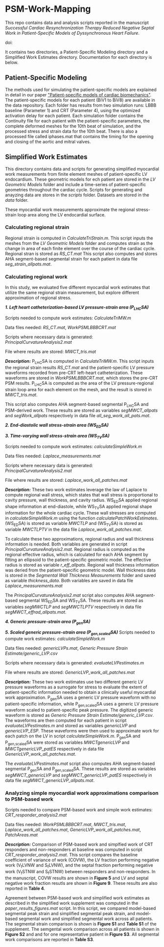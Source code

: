 # PSM-Work-Mapping
This repo contains data and analysis scripts reported in the manuscript *Successful Cardiac Resynchronization Therapy Reduced Negative Septal Work in Patient-Specific Models of Dyssynchronous Heart Failure*.  

doi: 

It contains two directories, a Patient-Specific Modeling directory and a Simplified Work Estimates directory. Documentation for each directory is below.


## Patient-Specific Modeling
The methods used for simulating the patient-specific models are explained in detail in our paper ["Patient-specific models of cardiac biomechanics"](https://www.sciencedirect.com/science/article/abs/pii/S0021999112005463). The patient-specific models for each patient (BiV1 to BiV8) are available in the data repository. Each folder has results from two simulation runs: LBBB baseline (Parameter 1) and CRT (Parameter 4), using the optimized activation delay for each patient. Each simulation folder contains the Continuity file for each patient with the patient-specific parameters, the complete deformed meshes for the 10th beat of simulation, and the processed stress and strain data for the 10th beat. There is also a processed file called iphases.mat that contains the timing for the opening and closing of the aortic and mitral valves.


## Simplified Work Estimates
This directory contains data and scripts for generating simplified myocardial work measurements from finite element meshes of patient-specific LV endocardium. These geometric models for ech patient are stored in the *LV Geometric Models* folder and include a time-series of patient-specific geometries throughout the cardiac cycle. Scripts for generating and anayzing data are stores in the *scripts* folder. Datasets are stored in the *data* folder.  

These myocardial work measurements approximate the regional stress-strain loop area along the LV endocardial surface.

### Calculating regional strain
Regional strain is computed in *CalculateTriStrain.m*. This script inputs the meshes from the *LV Geometric Models* folder and computes strain as the change in area of each finite element over the course of the cardiac cycle. Regional stran is stored as *RS_CT.mat* This script also computes and stores AHA segment-based segmental strain for each patient in data file *seg_strain_allpats.mat*.

### Calculating regional work
In this study, we evaluated five different myocardial work estimates that utilize the same regional strain measurement, but explore different approximation of regional stress.

***1. Left heart catheterization-based LV pressure-strain area (P<sub>LHC</sub>SA)***

   Scripts needed to compute work estimates:  *CalculateTriMW.m*

   Data files needed: *RS_CT.mat*, *WorkPSMLBBBCRT.mat*

   Scripts where necessary data is generated: *PrincipalCurvatureAnalysis2.mat*
   
   File where results are stored: *MWCT_tris.mat*

   ***Description:*** P<sub>LHC</sub>SA is computed in *CalculateTriMW.m*. This script inputs the regional strain results *RS_CT.mat* and the patient-specific LV pressure waveforms recorded from pre-CRT left-heart catheterization. These waveforms are stored in *WorkPSMLBBBCRT.mat*, which stores the pre-CRT PSM results. P<sub>LHC</sub>SA is computed as the area of the LV pressure-regional strain loop area for each element on the mesh, and the result is stored in *MWCT_tris.mat*.

   This script also computes AHA segment-based segmental P<sub>LHC</sub>SA and PSM-derived work. These results are stored as variables *segMWCT_allpats* and *segWork_allpats* respectively in data file *all_seg_work_all_pats.mat*.

***2. End-diastolic wall stress-strain area (WS<sub>ED</sub>SA)***

***3. Time-varying wall stress-strain area (WS<sub>TV</sub>SA)***
   
   Scripts needed to compute work estimates: *calculateSimpleWork.m*
   
   Data files needed: *Laplace_measurements.mat*
   
   Scripts where necessary data is generated: *PrincipalCurvatureAnalysis2.mat*
   
   File where results are stored: *Laplace_work_all_patches.mat*
   
   ***Description:*** These two work estimates leverage the law of Laplace to compute regional wall stress, which states that wall stress is proportional to cavity pressure, wall thickness, and cavity radius. WS<sub>ED</sub>SA applied  regional shape information at end-diastole, while WS<sub>TV</sub>SA applied regional shape information for the whole cardiac cycle. These wall stresses are computed in *calculateSimpleWork.m* using the function *calculatePatchWorkEstimates*. (WS<sub>ED</sub>SA) is stored as variable *MWCTLP* and (WS<sub>TV</sub>SA) is stored as variable *MWCTLPTV* in the data file *Laplace_work_all_patches.mat*.

   To calculate these two approximations, regional radius and wall thickness information is needed. Both variables are generated in script *PrincipalCurvatureAnalysis2.mat*. Regional radius is computed as the regional effective radius, which is calculated for each AHA segment by fitting an ellipsoid to the patient-specific geometric model. The effective radius is stored as variable *r_eff_allpats*. Regional wall thickness information was deried from the patient-specific geometric model. Wall thickness data is stored in the *Segmental Wall Thickness Measurements* folder and saved as variable *thickness_data*. Both variables are saved in data file *Laplace_measurements.mat*

   The *PrincipalCurvatureAnalysis2.mat* script also computes AHA segment-based segmental WS<sub>ED</sub>SA and WS<sub>TV</sub>SA. These results are stored as variables *segMWCTLP* and *segMWCTLPTV* respectively in data file *segMWCT_effrad_allpats.mat*.

***4. Generic pressure-strain area (P<sub>gen</sub>SA)***

***5. Scaled generic pressure-strain area (P<sub>gen,scaled</sub>SA)***
   Scripts needed to compute work estimates: *calculateSimpleWork.m*
   
   Data files needed: *genericLVPs.mat*, *Generic Pressure Strain Estimate/generic_LVP.csv*
   
   Scripts where necessary data is generated: *evaluateLVPestimates.m*
   
   File where results are stored: *GenericLVP_work_all_patches.mat*
   
   ***Description:*** These two work estimates use two different generic LV pressure waveforms as a surrogate for stress to evaluate the extent of patient-specific information needed to obtain a clinically useful myocardial work approximation. P<sub>gen</sub>SA uses a generic LV pressure waveform with no patient-specific information, while P<sub>gen,scaled</sub>SA uses a generic LV pressure waveform scaled to patient-specific peak pressure. The digitized generic waveform is stored as *Generic Pressure Strain Estimate/generic_LVP.csv*. The waveforms are then computed for each patient in script *evaluateLVPestimates.m* and stored as variables *genericLVP* and *genericLVP_ESP*. These waveforms were then used to approximate work for each patch on the LV in script *calculateSimpleWork.m*. P<sub>gen</sub>SA and P<sub>gen,scaled</sub>SA were stored as variables *MWCTgenericLVP* and *MWCTgenericLVP_patES* respectively in data file *GenericLVP_work_all_patches.mat*.

   The *evaluateLVPestimates.mat* script also computes AHA segment-based segmental P<sub>gen</sub>SA and P<sub>gen,scaled</sub>SA. These results are stored as variables *segMWCT_genericLVP* and *segMWCT_genericLVP_patES* respectively in data file *segMWCT_genericLVP_allpats.mat*.

### Analyzing simple myocardial work approximations comparison to PSM-based work
   Scripts needed to compare PSM-based work and simple work estimates: *CRT_responder_analysis2.mat*

   Data files needed: *WorkPSMLBBBCRT.mat*, *MWCT_tris.mat*, *Laplace_work_all_patches.mat*, *GenericLVP_work_all_patches.mat*, *PatchAreas.mat*

   ***Description:*** Comparison of PSM-based work and simplfied work of CRT responders and non-responders at baseline was computed in script *CRT_responder_analysis2.mat*. This script compares the baseline coefficient of variance of work (COVW), the LV fraction performing negative work (V<sub>f</sub>LVNW and S<sub>f</sub>LVNW), and the septal fraction performing negative work (V<sub>f</sub>STNW and S<sub>f</sub>STNW) between responders and non-responders. In the manuscript, COVW results are shown in **Figure 5** and LV and septal negative work fraction resutls are shown in **Figure 9**. These results are also reported in **Table 4**.

   Agreement between PSM-based work and simplified work estimates as described in the simplified work supplement was computed in the *paper_results_figures.mat* script. In this script, we compared model-based segmental peak strain and simplified segmental peak strain, and model-based segmental work and simplified segmental work across all patients. The segmental strain comparison is shown is **Figure S1** and **Table S1** of the supplement. The semgental work comparison across all patients is shown in **Figure S2** and and for one representative patient in **Figure S3**. All segmental work comparisons are reported in **Table S3**.

  
   
  
